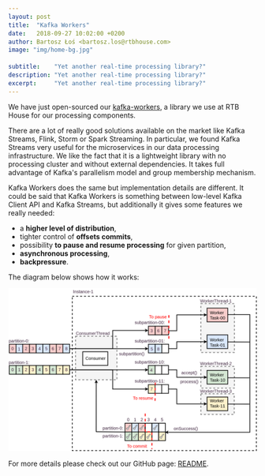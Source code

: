 ```yaml
---
layout: post
title:  "Kafka Workers"
date:   2018-09-27 10:02:00 +0200
author: Bartosz Łoś <bartosz.los@rtbhouse.com>
image: "img/home-bg.jpg"

subtitle:    "Yet another real-time processing library?"
description: "Yet another real-time processing library?"
excerpt:     "Yet another real-time processing library?"
---
```


We have just open-sourced our <a href="https://github.com/RTBHOUSE/kafka-workers">kafka-workers</a>, a library we use at RTB House for our processing components.

There are a lot of really good solutions available on the market like Kafka Streams, Flink, Storm or Spark Streaming. In particular, we found Kafka Streams very useful for the  microservices in our data processing infrastructure. We like the fact that it is a lightweight library with no processing cluster and without external dependencies. It takes full advantage of Kafka's parallelism model and group membership mechanism.

Kafka Workers does the same but implementation details are different. It could be said that Kafka Workers is something between low-level Kafka Client API and Kafka Streams, but additionally it gives some features we really needed:
- a **higher level of distribution**,
- tighter control of **offsets commits**,
- possibility **to pause and resume processing** for given partition,
- **asynchronous processing**,
- **backpressure**.

The diagram below shows how it works:

![image alt <>](/pics/workers-arch.png)

For more details please check out our GitHub page: <a href="https://github.com/RTBHOUSE/kafka-workers">README</a>.
